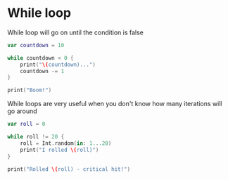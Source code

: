 # While loop

While loop will go on until the condition is false

```swift
var countdown = 10

while countdown < 0 {
    print("\(countdown)...")
    countdown -= 1
}

print("Boom!")
```

While loops are very useful when you don't know how many iterations will go around

```swift
var roll = 0

while roll != 20 {
    roll = Int.random(in: 1...20)
    print("I rolled \(roll)")
}

print("Rolled \(roll) - critical hit!")
```
